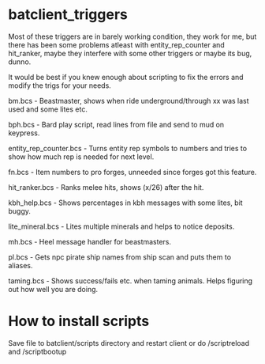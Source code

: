 
batclient_triggers
==================
Most of these triggers are in barely working condition, they work for me, but there has been some problems atleast with entity_rep_counter and hit_ranker, maybe they interfere with some other triggers or maybe its bug, dunno.

It would be best if you knew enough about scripting to fix the errors and modify the trigs for your needs.


bm.bcs - Beastmaster, shows when ride underground/through xx was last used and some lites etc.

bph.bcs - Bard play script, read lines from file and send to mud on keypress.

entity_rep_counter.bcs - Turns entity rep symbols to numbers and tries to show how much rep is needed for next level.

fn.bcs - Item numbers to pro forges, unneeded since forges got this feature.

hit_ranker.bcs - Ranks melee hits, shows (x/26) after the hit.

kbh_help.bcs - Shows percentages in kbh messages with some lites, bit buggy.

lite_mineral.bcs - Lites multiple minerals and helps to notice deposits.

mh.bcs - Heel message handler for beastmasters. 

pl.bcs - Gets npc pirate ship names from ship scan and puts them to aliases.

taming.bcs - Shows success/fails etc. when taming animals. Helps figuring out how well you are doing.



How to install scripts
======================
Save file to batclient/scripts directory and restart client or do /scriptreload and /scriptbootup
